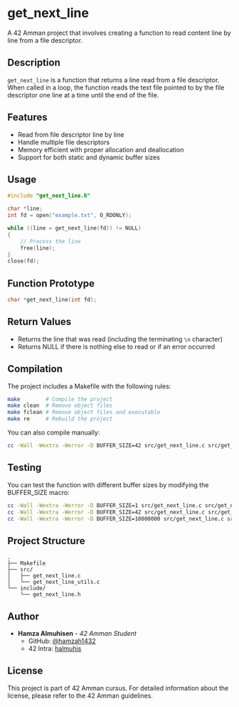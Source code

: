 # get_next_line

A 42 Amman project that involves creating a function to read content line by line from a file descriptor.

## Description

`get_next_line` is a function that returns a line read from a file descriptor. When called in a loop, the function reads the text file pointed to by the file descriptor one line at a time until the end of the file.

## Features

- Read from file descriptor line by line
- Handle multiple file descriptors
- Memory efficient with proper allocation and deallocation
- Support for both static and dynamic buffer sizes

## Usage

```c
#include "get_next_line.h"

char *line;
int fd = open("example.txt", O_RDONLY);

while ((line = get_next_line(fd)) != NULL)
{
    // Process the line
    free(line);
}
close(fd);
```

## Function Prototype

```c
char *get_next_line(int fd);
```

## Return Values

- Returns the line that was read (including the terminating `\n` character)
- Returns NULL if there is nothing else to read or if an error occurred

## Compilation

The project includes a Makefile with the following rules:

```bash
make        # Compile the project
make clean  # Remove object files
make fclean # Remove object files and executable
make re     # Rebuild the project
```

You can also compile manually:
```bash
cc -Wall -Wextra -Werror -D BUFFER_SIZE=42 src/get_next_line.c src/get_next_line_utils.c -I include
```

## Testing

You can test the function with different buffer sizes by modifying the BUFFER_SIZE macro:

```bash
cc -Wall -Wextra -Werror -D BUFFER_SIZE=1 src/get_next_line.c src/get_next_line_utils.c -I include
cc -Wall -Wextra -Werror -D BUFFER_SIZE=42 src/get_next_line.c src/get_next_line_utils.c -I include
cc -Wall -Wextra -Werror -D BUFFER_SIZE=10000000 src/get_next_line.c src/get_next_line_utils.c -I include
```

## Project Structure

```
.
├── Makefile
├── src/
│   ├── get_next_line.c
│   └── get_next_line_utils.c
└── include/
    └── get_next_line.h
```

## Author

- **Hamza Almuhisen** - *42 Amman Student*
  - GitHub: [@hamzah1432](https://github.com/hamzah1432)
  - 42 Intra: [halmuhis](https://profile.intra.42.fr/)

## License

This project is part of 42 Amman cursus. For detailed information about the license, please refer to the 42 Amman guidelines.
